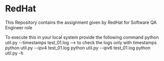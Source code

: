 # RedHat
This Repository contains the assignment given by RedHat for Software QA Engineer role

To execute this in your local system provide the following command
python util.py --timestamps test_01.log    -->  to check the logs only with timestamps
python util.py --ipv4 test_01.log
python util.py --ipv6 test_01.log
python util.py -h
